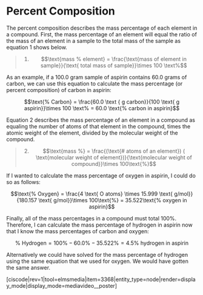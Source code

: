 <div style="float:right;margin:auto"><ebook-button title="Formulas" link="https://genchem.science.psu.edu/05-2-formulas"></ebook-button></div>


# Percent Composition

The percent composition describes the mass percentage of each element in a compound.  First, the mass percentage of an element will equal the ratio of the mass of an element in a sample to the total mass of the sample as equation 1 shows below. 

> 1) $$\text{mass % element} = \frac{\text{mass of element in sample}}{\text{ total mass of sample}}\times 100 \text%$$

As an example, if a 100.0 gram sample of aspirin contains 60.0 grams of carbon, we can use this equation to calculate the mass percentage (or percent composition) of carbon in aspirin: 


$$\text{% Carbon} = \frac{60.0 \text { g carbon}}{100 \text{ g aspirin}}\times 100 \text% = 60.0 \text{% carbon in aspirin}$$ 


Equation 2 describes the mass percentage of an element in a compound as equaling the number of atoms of that element in the compound, times the atomic weight of the element, divided by the molecular weight of the compound. 

> 2) $$\text{mass %} = \frac{(\text{# atoms of an element}) ( \text{molecular weight of element})}{\text{molecular weight of compound}}\times 100\text{%}$$



If I wanted to calculate the mass percentage of oxygen in aspirin, I could do so as follows:

$$\text{% Oxygen} = \frac{4 \text{ O atoms} \times 15.999 \text{ g/mol}}{180.157 \text{ g/mol}}\times 100\text{%} = 35.522\text{% oxygen in aspirin}$$

Finally, all of the mass percentages in a compound must total 100%. Therefore, I can calculate the mass percentage of hydrogen in aspirin now that I know the mass percentages of carbon and oxygen: 

$$\text{% Hydrogen} = 100\text{%} - 60.0\text{%} - 35.522\text{%}= 4.5\text{% hydrogen in aspirin}$$

Alternatively we could have solved for the mass percentage of hydrogen using the same equation that we used for oxygen. We would have gotten the same answer. 


<media-video>[ciscode|rev=1|tool=elmsmedia|item=3368|entity_type=node|render=display_mode|display_mode=mediavideo__poster]</media-video>
